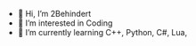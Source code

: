 - 👋 Hi, I’m 2Behindert
- 👀 I’m interested in Coding 
- 🌱 I’m currently learning C++, Python, C#, Lua,
